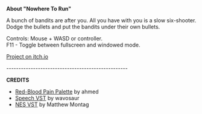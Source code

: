**About "Nowhere To Run"**

A bunch of bandits are after you. All you have with you is a slow six-shooter. Dodge the bullets and put the bandits under their own bullets.

Controls: Mouse + WASD or controller.  
F11 - Toggle between fullscreen and windowed mode.

[Project on itch.io](https://cydeamon.itch.io/nowhere-to-run)

\--------------------------------------------------

**CREDITS**

*   [Red-Blood Pain Palette](https://lospec.com/palette-list/red-blood-pain) by ahmed
*   [Speech VST](http://blog.wavosaur.com/text-to-speech-vst-vst-speek/) by wavosaur
*   [NES VST](https://www.mattmontag.com/projects-page/nintendo-vst) by Matthew Montag
